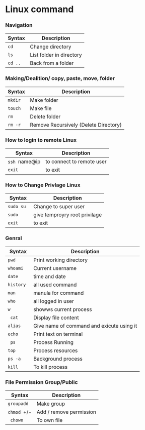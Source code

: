 # Linux command

### **Navigation**

| Syntax  | Description              |
| ------- | ------------------------ |
| `cd`    | Change directory         |
| `ls`    | List folder in directory |
| `cd ..` | Back from a folder       |

### **Making/Dealition/ copy, paste, move, folder**

| Syntax  | Description                           |
| ------- | ------------------------------------- |
| `mkdir` | Make folder                           |
| `touch` | Make file                             |
| `rm`    | Delete folder                         |
| `rm -r` | Remove Recursively (Delete Directory) |

### **How to login to remote Linux**

| Syntax        | Description               |
| ------------- | ------------------------- |
| `ssh `name@ip | to connect to remote user |
| `exit `       | to exit                   |

### **How to Change Privlage Linux**

| Syntax     | Description                   |
| ---------- | ----------------------------- |
| `sudo su ` | Change to super user          |
| `sudo `    | give temproyry root privilage |
| `exit`     | to exit                       |

### **Genral**

| Syntax     | Description                               |
| ---------- | ----------------------------------------- |
| `pwd `     | Print working directory                   |
| `whoami `  | Current username                          |
| `date `    | time and date                             |
| `history ` | all used command                          |
| `man `     | manula for command                        |                  
| `who `     | all logged in user                        |
| `w `       | showws current process                    |
| ` cat`     | Display file content                      |
| `alias `   | Give name of command and exicute using it |
| `echo `    | Print text on terminal                    |
| ` ps`      | Process Running                           |
| `top `     | Process resources                         |
| `ps -a `   | Background process                        |
| `kill `    | To kill process                           |

### **File Permission Group/Public**

| Syntax      | Description             |
| ----------- | ----------------------- |
| `groupadd ` | Make group              |
| `chmod `+/- | Add / remove permission |
| ` chown`    | To own file             |

